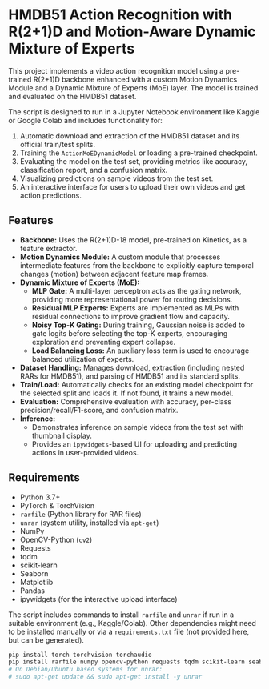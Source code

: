 # HMDB51 Action Recognition with R(2+1)D and Motion-Aware Dynamic Mixture of Experts

This project implements a video action recognition model using a pre-trained R(2+1)D backbone enhanced with a custom Motion Dynamics Module and a Dynamic Mixture of Experts (MoE) layer. The model is trained and evaluated on the HMDB51 dataset.

The script is designed to run in a Jupyter Notebook environment like Kaggle or Google Colab and includes functionality for:
1.  Automatic download and extraction of the HMDB51 dataset and its official train/test splits.
2.  Training the `ActionMoEDynamicModel` or loading a pre-trained checkpoint.
3.  Evaluating the model on the test set, providing metrics like accuracy, classification report, and a confusion matrix.
4.  Visualizing predictions on sample videos from the test set.
5.  An interactive interface for users to upload their own videos and get action predictions.

## Features

*   **Backbone:** Uses the R(2+1)D-18 model, pre-trained on Kinetics, as a feature extractor.
*   **Motion Dynamics Module:** A custom module that processes intermediate features from the backbone to explicitly capture temporal changes (motion) between adjacent feature map frames.
*   **Dynamic Mixture of Experts (MoE):**
    *   **MLP Gate:** A multi-layer perceptron acts as the gating network, providing more representational power for routing decisions.
    *   **Residual MLP Experts:** Experts are implemented as MLPs with residual connections to improve gradient flow and capacity.
    *   **Noisy Top-K Gating:** During training, Gaussian noise is added to gate logits before selecting the top-K experts, encouraging exploration and preventing expert collapse.
    *   **Load Balancing Loss:** An auxiliary loss term is used to encourage balanced utilization of experts.
*   **Dataset Handling:** Manages download, extraction (including nested RARs for HMDB51), and parsing of HMDB51 and its standard splits.
*   **Train/Load:** Automatically checks for an existing model checkpoint for the selected split and loads it. If not found, it trains a new model.
*   **Evaluation:** Comprehensive evaluation with accuracy, per-class precision/recall/F1-score, and confusion matrix.
*   **Inference:**
    *   Demonstrates inference on sample videos from the test set with thumbnail display.
    *   Provides an `ipywidgets`-based UI for uploading and predicting actions in user-provided videos.

## Requirements

*   Python 3.7+
*   PyTorch & TorchVision
*   `rarfile` (Python library for RAR files)
*   `unrar` (system utility, installed via `apt-get`)
*   NumPy
*   OpenCV-Python (`cv2`)
*   Requests
*   tqdm
*   scikit-learn
*   Seaborn
*   Matplotlib
*   Pandas
*   ipywidgets (for the interactive upload interface)

The script includes commands to install `rarfile` and `unrar` if run in a suitable environment (e.g., Kaggle/Colab). Other dependencies might need to be installed manually or via a `requirements.txt` file (not provided here, but can be generated).

```bash
pip install torch torchvision torchaudio
pip install rarfile numpy opencv-python requests tqdm scikit-learn seaborn matplotlib pandas ipywidgets
# On Debian/Ubuntu based systems for unrar:
# sudo apt-get update && sudo apt-get install -y unrar

